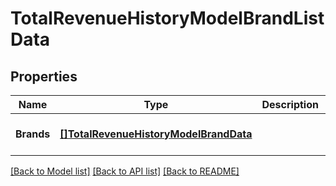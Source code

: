 # TotalRevenueHistoryModelBrandListData

## Properties
Name | Type | Description | Notes
------------ | ------------- | ------------- | -------------
**Brands** | [**[]TotalRevenueHistoryModelBrandData**](TotalRevenueHistoryModelBrandData.md) |  | [optional] [default to null]

[[Back to Model list]](../README.md#documentation-for-models) [[Back to API list]](../README.md#documentation-for-api-endpoints) [[Back to README]](../README.md)

